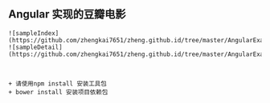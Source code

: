 ## Angular 实现的豆瓣电影

	![sampleIndex](https://github.com/zhengkai7651/zheng.github.id/tree/master/AngularExample/MovieDouban/app/sample_1.jpg)
	![sampleDetail](https://github.com/zhengkai7651/zheng.github.id/tree/master/AngularExample/MovieDouban/app/sample_2.jpg)



	+ 请使用npm install 安装工具包
	+ bower install 安装项目依赖包
	
